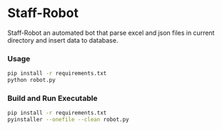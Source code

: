# Staff-Robot

Staff-Robot an automated bot that parse excel and json files in current directory and insert data to database.

### Usage

```bash
pip install -r requirements.txt
python robot.py
```

### Build and Run Executable

```bash
pip install -r requirements.txt
pyinstaller --onefile --clean robot.py
```